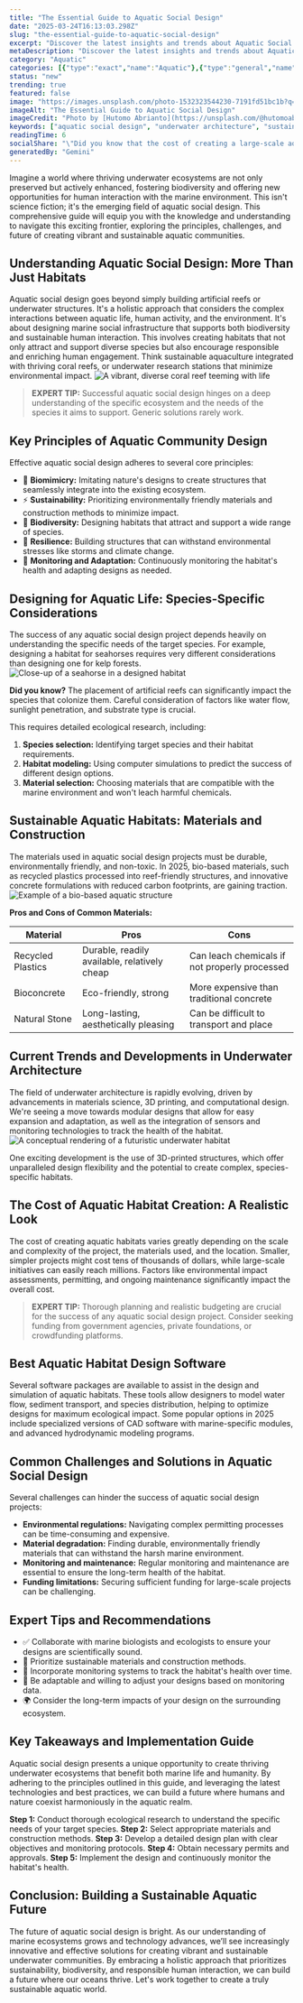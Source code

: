 ```yaml
---
title: "The Essential Guide to Aquatic Social Design"
date: "2025-03-24T16:13:03.298Z"
slug: "the-essential-guide-to-aquatic-social-design"
excerpt: "Discover the latest insights and trends about Aquatic Social Design. This comprehensive guide covers everything you need to know about Aquatic Social Design in 2025."
metaDescription: "Discover the latest insights and trends about Aquatic Social Design. This comprehensive guide covers everything you need to know about Aquatic Social Desig..."
category: "Aquatic"
categories: [{"type":"exact","name":"Aquatic"},{"type":"general","name":"Environmental Design"},{"type":"medium","name":"Community Planning"},{"type":"specific","name":"Habitat Restoration"},{"type":"niche","name":"Coral Reef Regeneration"}]
status: "new"
trending: true
featured: false
image: "https://images.unsplash.com/photo-1532323544230-7191fd51bc1b?q=85&w=1200&fit=max&fm=webp&auto=compress"
imageAlt: "The Essential Guide to Aquatic Social Design"
imageCredit: "Photo by [Hutomo Abrianto](https://unsplash.com/@hutomoabrianto) on Unsplash"
keywords: ["aquatic social design", "underwater architecture", "sustainable aquatic habitats", "marine social infrastructure", "designing for aquatic life", "aquatic community design principles", "cost of aquatic habitat creation", "best aquatic habitat design software", "aquatic social design projects", "eco-friendly underwater structures"]
readingTime: 6
socialShare: "\"Did you know that the cost of creating a large-scale aquatic habitat can reach millions?  But the return – a thriving underwater ecosystem – is invaluable.\""
generatedBy: "Gemini"
---
```




Imagine a world where thriving underwater ecosystems are not only preserved but actively enhanced, fostering biodiversity and offering new opportunities for human interaction with the marine environment.  This isn't science fiction; it's the emerging field of aquatic social design. This comprehensive guide will equip you with the knowledge and understanding to navigate this exciting frontier, exploring the principles, challenges, and future of creating vibrant and sustainable aquatic communities.

## Understanding Aquatic Social Design: More Than Just Habitats

Aquatic social design goes beyond simply building artificial reefs or underwater structures. It's a holistic approach that considers the complex interactions between aquatic life, human activity, and the environment.  It's about designing marine social infrastructure that supports both biodiversity and sustainable human interaction. This involves creating habitats that not only attract and support diverse species but also encourage responsible and enriching human engagement.  Think sustainable aquaculture integrated with thriving coral reefs, or underwater research stations that minimize environmental impact. ![A vibrant, diverse coral reef teeming with life](https://images.unsplash.com/photo-1534670007418-fbb7f6cf32c3?q=85&w=1200&fit=max&fm=webp&auto=compress)

> **EXPERT TIP:** Successful aquatic social design hinges on a deep understanding of the specific ecosystem and the needs of the species it aims to support.  Generic solutions rarely work.

## Key Principles of Aquatic Community Design

Effective aquatic social design adheres to several core principles:

* 🔑 **Biomimicry:** Imitating nature's designs to create structures that seamlessly integrate into the existing ecosystem.
* ⚡ **Sustainability:** Prioritizing environmentally friendly materials and construction methods to minimize impact.
* 🌊 **Biodiversity:** Designing habitats that attract and support a wide range of species.
* 🤝 **Resilience:** Building structures that can withstand environmental stresses like storms and climate change.
* 🔬 **Monitoring and Adaptation:** Continuously monitoring the habitat's health and adapting designs as needed.

## Designing for Aquatic Life: Species-Specific Considerations

The success of any aquatic social design project depends heavily on understanding the specific needs of the target species.  For example, designing a habitat for seahorses requires very different considerations than designing one for kelp forests.  ![Close-up of a seahorse in a designed habitat](https://images.unsplash.com/photo-1523726491678-bf852e717f6a?q=85&w=1200&fit=max&fm=webp&auto=compress)

**Did you know?**  The placement of artificial reefs can significantly impact the species that colonize them. Careful consideration of factors like water flow, sunlight penetration, and substrate type is crucial.

This requires detailed ecological research, including:

1. **Species selection:** Identifying target species and their habitat requirements.
2. **Habitat modeling:** Using computer simulations to predict the success of different design options.
3. **Material selection:** Choosing materials that are compatible with the marine environment and won't leach harmful chemicals.

##  Sustainable Aquatic Habitats: Materials and Construction

The materials used in aquatic social design projects must be durable, environmentally friendly, and non-toxic.  In 2025, bio-based materials, such as recycled plastics processed into reef-friendly structures, and innovative concrete formulations with reduced carbon footprints, are gaining traction.  ![Example of a bio-based aquatic structure](https://images.unsplash.com/photo-1600096194534-95cf5ece04cf?q=85&w=1200&fit=max&fm=webp&auto=compress)

**Pros and Cons of Common Materials:**

| Material          | Pros                                      | Cons                                         |
|-----------------|------------------------------------------|---------------------------------------------|
| Recycled Plastics | Durable, readily available, relatively cheap | Can leach chemicals if not properly processed |
| Bioconcrete      | Eco-friendly, strong                     | More expensive than traditional concrete       |
| Natural Stone    | Long-lasting, aesthetically pleasing     | Can be difficult to transport and place       |

##  Current Trends and Developments in Underwater Architecture

The field of underwater architecture is rapidly evolving, driven by advancements in materials science, 3D printing, and computational design.  We're seeing a move towards modular designs that allow for easy expansion and adaptation, as well as the integration of sensors and monitoring technologies to track the health of the habitat.  ![A conceptual rendering of a futuristic underwater habitat](https://images.unsplash.com/photo-1598368195835-91e67f80c9d7?q=85&w=1200&fit=max&fm=webp&auto=compress)

One exciting development is the use of 3D-printed structures, which offer unparalleled design flexibility and the potential to create complex, species-specific habitats.

## The Cost of Aquatic Habitat Creation: A Realistic Look

The cost of creating aquatic habitats varies greatly depending on the scale and complexity of the project, the materials used, and the location.  Smaller, simpler projects might cost tens of thousands of dollars, while large-scale initiatives can easily reach millions.  Factors like environmental impact assessments, permitting, and ongoing maintenance significantly impact the overall cost.

> **EXPERT TIP:** Thorough planning and realistic budgeting are crucial for the success of any aquatic social design project.  Consider seeking funding from government agencies, private foundations, or crowdfunding platforms.

## Best Aquatic Habitat Design Software

Several software packages are available to assist in the design and simulation of aquatic habitats.  These tools allow designers to model water flow, sediment transport, and species distribution, helping to optimize designs for maximum ecological impact.  Some popular options in 2025 include specialized versions of  CAD software with marine-specific modules, and advanced hydrodynamic modeling programs.

## Common Challenges and Solutions in Aquatic Social Design

Several challenges can hinder the success of aquatic social design projects:

* **Environmental regulations:** Navigating complex permitting processes can be time-consuming and expensive.
* **Material degradation:** Finding durable, environmentally friendly materials that can withstand the harsh marine environment.
* **Monitoring and maintenance:**  Regular monitoring and maintenance are essential to ensure the long-term health of the habitat.
* **Funding limitations:** Securing sufficient funding for large-scale projects can be challenging.

## Expert Tips and Recommendations

* ✅  Collaborate with marine biologists and ecologists to ensure your designs are scientifically sound.
* 🌿  Prioritize sustainable materials and construction methods.
* 🌊  Incorporate monitoring systems to track the habitat's health over time.
* 🔄  Be adaptable and willing to adjust your designs based on monitoring data.
* 🌍  Consider the long-term impacts of your design on the surrounding ecosystem.

## Key Takeaways and Implementation Guide

Aquatic social design presents a unique opportunity to create thriving underwater ecosystems that benefit both marine life and humanity. By adhering to the principles outlined in this guide, and leveraging the latest technologies and best practices, we can build a future where humans and nature coexist harmoniously in the aquatic realm.

**Step 1:** Conduct thorough ecological research to understand the specific needs of your target species.
**Step 2:** Select appropriate materials and construction methods.
**Step 3:** Develop a detailed design plan with clear objectives and monitoring protocols.
**Step 4:** Obtain necessary permits and approvals.
**Step 5:** Implement the design and continuously monitor the habitat's health.

## Conclusion:  Building a Sustainable Aquatic Future

The future of aquatic social design is bright.  As our understanding of marine ecosystems grows and technology advances, we’ll see increasingly innovative and effective solutions for creating vibrant and sustainable underwater communities. By embracing a holistic approach that prioritizes sustainability, biodiversity, and responsible human interaction, we can build a future where our oceans thrive.  Let's work together to create a truly sustainable aquatic world.

